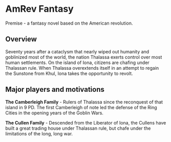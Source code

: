 # AmRev Fantasy

Premise - a fantasy novel based on the American revolution.

## Overview

Seventy years after a cataclysm that nearly wiped out humanity and goblinized most of the world, the nation Thalassa exerts control over most human settlements. On the island of Iona, citizens are chafing under Thalassan rule. When Thalassa overextends itself in an attempt to regain the Sunstone from Khul, Iona takes the opportunity to revolt.

## Major players and motivations

**The Camberleigh Family** - Rulers of Thalassa since the reconquest of that island in 9 PD. The first Camberleigh of note led the defense of the Ring Cities in the opening years of the Goblin Wars.

**The Cullen Family** - Descended from the Liberator of Iona, the Cullens have built a great trading house under Thalassan rule, but chafe under the limitations of the long, long war.
